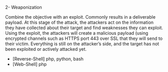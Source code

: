 
2- Weaponization

Combine the objective with an exploit. Commonly results in a deliverable payload.
At this stage of the attack, the attackers act on the information they have collected
about their target and find weaknesses they can exploit. Using the exploit, the 
attackers will create a malicious payload (using encrypted channels such as HTTPS 
port 443 over SSL that they will send to their victim. 
Everything is still on the attacker’s side, and the target has not been exploited or actively attacked yet.


- [Reverse-Shell]          php, python, bash
- [Web-Shell]              php
